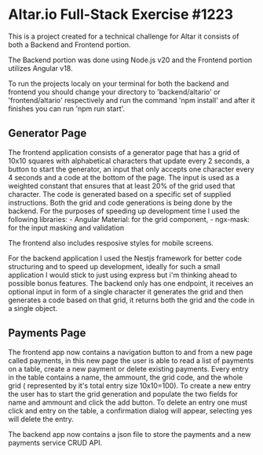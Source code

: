 # Altar.io Full-Stack Exercise #1223

This is a project created for a technical challenge for Altar it consists of both a Backend and Frontend portion.

The Backend portion was done using Node.js v20 and the Frontend portion utilizes Angular v18.

To run the projects localy on your terminal for both the backend and frontend you should change your directory to 'backend/altario' or 'frontend/altario' respectively and run the command 'npm install' and after it finishes you can run 'npm run start'.

## Generator Page
The frontend application consists of a generator page that has a grid of 10x10 squares with alphabetical characters that update every 2 seconds, a button to start the generator, an input that only accepts one character every 4 seconds and a code at the bottom of the page. The input is used as a weighted constant that ensures that at least 20% of the grid used that character. The code is generated based on a specific set of supplied instructions.
Both the grid and code generations is being done by the backend.
For the purposes of speeding up development time I used the following libraries:
    - Angular Material: for the grid component,
    - ngx-mask: for the input masking and validation

The frontend also includes resposive styles for mobile screens. 

For the backend application I used the Nestjs framework for better code structuring and to speed up development, ideally for such a small application I would stick to just using express but i'm thinking ahead to possible bonus features.
The backend only has one endpoint, it receives an optional input in form of a single character it generates the grid and then generates a code based on that grid, it returns both the grid and the code in a single object.

## Payments Page 

The frontend app now contains a navigation button to and from a new page called payments, in this new page the user is able to read a list of payments on a table, create a new payment or delete existing payments.
Every entry in the table contains a name, the ammount, the grid code, and the whole grid ( represented by it's total entry size 10x10=100).
To create a new entry the user has to start the grid generation and populate the two fields for name and ammount and click the add button.
To delete an entry one must click and entry on the table, a confirmation dialog will appear, selecting yes will delete the entry.

The backend app now contains a json file to store the payments and a new payments service CRUD API.
